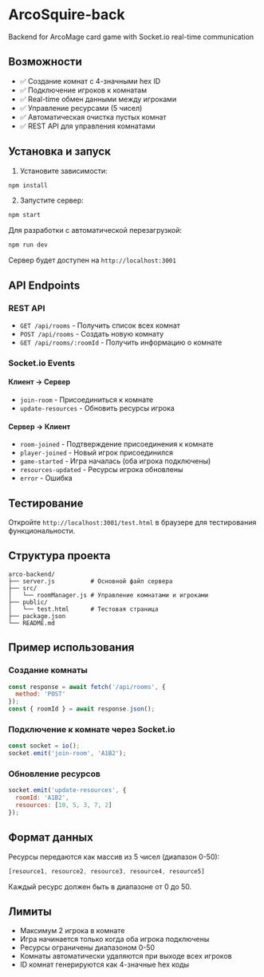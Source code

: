 # ArcoSquire-back

Backend for ArcoMage card game with Socket.io real-time communication

## Возможности

- ✅ Создание комнат с 4-значными hex ID
- ✅ Подключение игроков к комнатам
- ✅ Real-time обмен данными между игроками
- ✅ Управление ресурсами (5 чисел)
- ✅ Автоматическая очистка пустых комнат
- ✅ REST API для управления комнатами

## Установка и запуск

1. Установите зависимости:
```bash
npm install
```

2. Запустите сервер:
```bash
npm start
```

Для разработки с автоматической перезагрузкой:
```bash
npm run dev
```

Сервер будет доступен на `http://localhost:3001`

## API Endpoints

### REST API

- `GET /api/rooms` - Получить список всех комнат
- `POST /api/rooms` - Создать новую комнату
- `GET /api/rooms/:roomId` - Получить информацию о комнате

### Socket.io Events

#### Клиент → Сервер
- `join-room` - Присоединиться к комнате
- `update-resources` - Обновить ресурсы игрока

#### Сервер → Клиент
- `room-joined` - Подтверждение присоединения к комнате
- `player-joined` - Новый игрок присоединился
- `game-started` - Игра началась (оба игрока подключены)
- `resources-updated` - Ресурсы игрока обновлены
- `error` - Ошибка

## Тестирование

Откройте `http://localhost:3001/test.html` в браузере для тестирования функциональности.

## Структура проекта

```
arco-backend/
├── server.js          # Основной файл сервера
├── src/
│   └── roomManager.js # Управление комнатами и игроками
├── public/
│   └── test.html      # Тестовая страница
├── package.json
└── README.md
```

## Пример использования

### Создание комнаты
```javascript
const response = await fetch('/api/rooms', {
  method: 'POST'
});
const { roomId } = await response.json();
```

### Подключение к комнате через Socket.io
```javascript
const socket = io();
socket.emit('join-room', 'A1B2');
```

### Обновление ресурсов
```javascript
socket.emit('update-resources', {
  roomId: 'A1B2',
  resources: [10, 5, 3, 7, 2]
});
```

## Формат данных

Ресурсы передаются как массив из 5 чисел (диапазон 0-50):
```javascript
[resource1, resource2, resource3, resource4, resource5]
```

Каждый ресурс должен быть в диапазоне от 0 до 50.

## Лимиты

- Максимум 2 игрока в комнате
- Игра начинается только когда оба игрока подключены
- Ресурсы ограничены диапазоном 0-50
- Комнаты автоматически удаляются при выходе всех игроков
- ID комнат генерируются как 4-значные hex коды
